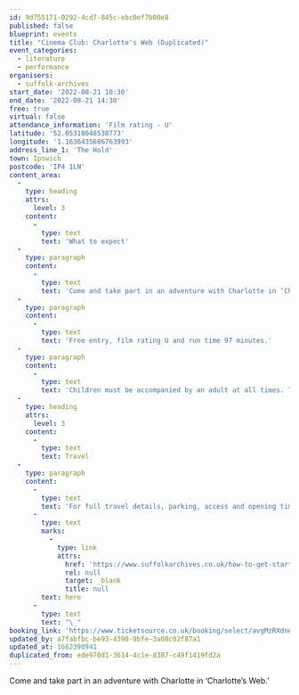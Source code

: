 ```yaml
---
id: 9d755171-0292-4cd7-845c-ebc0ef7b00e8
published: false
blueprint: events
title: "Cinema Club: Charlotte's Web (Duplicated)"
event_categories:
  - literature
  - performance
organisers:
  - suffolk-archives
start_date: '2022-08-21 10:30'
end_date: '2022-08-21 14:30'
free: true
virtual: false
attendance_information: 'Film rating - U'
latitude: '52.05318048538773'
longitude: '1.1636435686763993'
address_line_1: 'The Hold'
town: Ipswich
postcode: 'IP4 1LN'
content_area:
  -
    type: heading
    attrs:
      level: 3
    content:
      -
        type: text
        text: 'What to expect'
  -
    type: paragraph
    content:
      -
        type: text
        text: 'Come and take part in an adventure with Charlotte in ‘Charlotte’s Web.’'
  -
    type: paragraph
    content:
      -
        type: text
        text: 'Free entry, film rating U and run time 97 minutes.'
  -
    type: paragraph
    content:
      -
        type: text
        text: 'Children must be accompanied by an adult at all times. Tickets are available for advance booking, or on the door'
  -
    type: heading
    attrs:
      level: 3
    content:
      -
        type: text
        text: Travel
  -
    type: paragraph
    content:
      -
        type: text
        text: 'For full travel details, parking, access and opening times, click '
      -
        type: text
        marks:
          -
            type: link
            attrs:
              href: 'https://www.suffolkarchives.co.uk/how-to-get-started-at-suffolk-archives/plan-your-visit/suffolk-archives-branches/ipswich-branch/'
              rel: null
              target: _blank
              title: null
        text: here
      -
        type: text
        text: "\_"
booking_link: 'https://www.ticketsource.co.uk/booking/select/avgMzRXdneQE'
updated_by: a7fabfbc-be93-4390-9bfe-3a08c02f87a1
updated_at: 1662390941
duplicated_from: ede970d1-3614-4c1e-8387-c49f1419fd2a
---
```

Come and take part in an adventure with Charlotte in ‘Charlotte’s Web.’